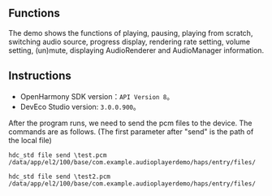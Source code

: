 ## Functions

The demo shows the functions of playing, pausing, playing from scratch, switching audio source, progress display,
rendering rate setting, volume setting, (un)mute, displaying AudioRenderer and AudioManager information.

## Instructions

- OpenHarmony SDK version：`API Version 8`。
- DevEco Studio version: `3.0.0.900`。

After the program runs, we need to send the pcm files to the device. The commands are as follows. (The first parameter
after "send" is the path of the local file)

```
hdc_std file send \test.pcm /data/app/el2/100/base/com.example.audioplayerdemo/haps/entry/files/

hdc_std file send \test2.pcm /data/app/el2/100/base/com.example.audioplayerdemo/haps/entry/files/
```